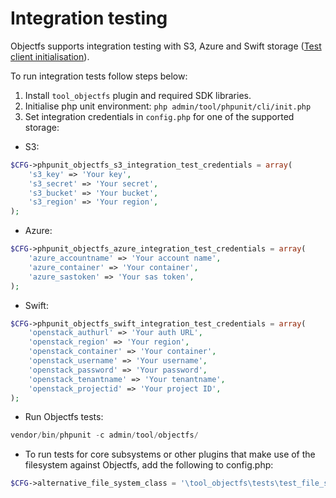 # Integration testing
Objectfs supports integration testing with S3, Azure and Swift storage ([Test client initialisation](https://github.com/catalyst/moodle-tool_objectfs/blob/master/tests/classes/test_file_system.php)).

To run integration tests follow steps below:
1. Install `tool_objectfs` plugin and required SDK libraries.
2. Initialise php unit environment:
   `php admin/tool/phpunit/cli/init.php`
3. Set integration credentials in `config.php` for one of the supported storage:
* S3:
```php
$CFG->phpunit_objectfs_s3_integration_test_credentials = array(
    's3_key' => 'Your key',
    's3_secret' => 'Your secret',
    's3_bucket' => 'Your bucket',
    's3_region' => 'Your region',
);
```
* Azure:
```php
$CFG->phpunit_objectfs_azure_integration_test_credentials = array(
    'azure_accountname' => 'Your account name',
    'azure_container' => 'Your container',
    'azure_sastoken' => 'Your sas token',
);
```
* Swift:
```php
$CFG->phpunit_objectfs_swift_integration_test_credentials = array(
    'openstack_authurl' => 'Your auth URL',
    'openstack_region' => 'Your region',
    'openstack_container' => 'Your container',
    'openstack_username' => 'Your username',
    'openstack_password' => 'Your password',
    'openstack_tenantname' => 'Your tenantname',
    'openstack_projectid' => 'Your project ID',
);
```
* Run Objectfs tests:
```php
vendor/bin/phpunit -c admin/tool/objectfs/
```
* To run tests for core subsystems or other plugins that make use of the filesystem against Objectfs, add the following to config.php:
```php
$CFG->alternative_file_system_class = '\tool_objectfs\tests\test_file_system';
```
